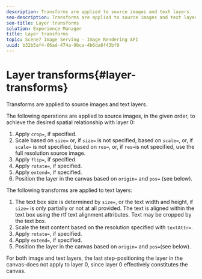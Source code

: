 ```yaml
---
description: Transforms are applied to source images and text layers.
seo-description: Transforms are applied to source images and text layers.
seo-title: Layer transforms
solution: Experience Manager
title: Layer transforms
topic: Scene7 Image Serving - Image Rendering API
uuid: b32b5af4-66ad-474a-9bca-4b6da8f43bf9
---
```


# Layer transforms{#layer-transforms}

Transforms are applied to source images and text layers.

The following operations are applied to source images, in the given order, to achieve the desired spatial relationship with layer 0:

1. Apply `crop=`, if specified. 
1. Scale based on `size=` or, if `size=` is not specified, based on `scale=`, or, if `scale=` is not specified, based on `res=`, or, if `res=`is not specified, use the full resolution source image. 
1. Apply `flip=`, if specified. 
1. Apply `rotate=`, if specified. 
1. Apply `extend=`, if specified. 
1. Position the layer in the canvas based on `origin=` and `pos=` (see below).

The following transforms are applied to text layers:

1. The text box size is determined by `size=`, or the text width and height, if `size=` is only partially or not at all provided. The text is aligned within the text box using the rtf text alignment attributes. Text may be cropped by the text box. 
1. Scale the text content based on the resolution specified with `textAttr=`. 
1. Apply `rotate=`, if specified. 
1. Apply `extend=`, if specified. 
1. Position the layer in the canvas based on `origin=` and `pos=`(see below).

For both image and text layers, the last step-positioning the layer in the canvas-does not apply to layer 0, since layer 0 effectively constitutes the canvas. 
